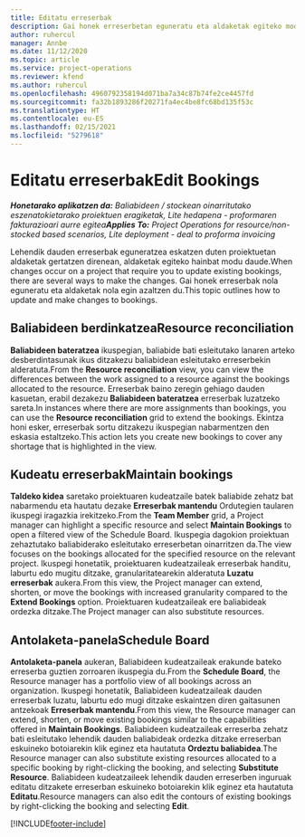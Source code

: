 ```yaml
---
title: Editatu erreserbak
description: Gai honek erreserbetan eguneratu eta aldaketak egiteko moduari buruzko informazioa eskaintzen du.
author: ruhercul
manager: Annbe
ms.date: 11/12/2020
ms.topic: article
ms.service: project-operations
ms.reviewer: kfend
ms.author: ruhercul
ms.openlocfilehash: 4960792358194d071ba7a34c87b74fe2ce4457fd
ms.sourcegitcommit: fa32b1893286f20271fa4ec4be8fc68bd135f53c
ms.translationtype: HT
ms.contentlocale: eu-ES
ms.lasthandoff: 02/15/2021
ms.locfileid: "5279618"
---
```

# <a name="edit-bookings"></a><span data-ttu-id="3a6d7-103">Editatu erreserbak</span><span class="sxs-lookup"><span data-stu-id="3a6d7-103">Edit Bookings</span></span>

<span data-ttu-id="3a6d7-104">_**Honetarako aplikatzen da:** Baliabideen / stockean oinarritutako eszenatokietarako proiektuen eragiketak, Lite hedapena - proformaren fakturazioari aurre egitea_</span><span class="sxs-lookup"><span data-stu-id="3a6d7-104">_**Applies To:** Project Operations for resource/non-stocked based scenarios, Lite deployment - deal to proforma invoicing_</span></span>


<span data-ttu-id="3a6d7-105">Lehendik dauden erreserbak eguneratzea eskatzen duten proiektuetan aldaketak gertatzen direnean, aldaketak egiteko hainbat modu daude.</span><span class="sxs-lookup"><span data-stu-id="3a6d7-105">When changes occur on a project that require you to update existing bookings, there are several ways to make the changes.</span></span> <span data-ttu-id="3a6d7-106">Gai honek erreserbak nola eguneratu eta aldaketak nola egin azaltzen du.</span><span class="sxs-lookup"><span data-stu-id="3a6d7-106">This topic outlines how to update and make changes to bookings.</span></span>

## <a name="resource-reconciliation"></a><span data-ttu-id="3a6d7-107">Baliabideen berdinkatzea</span><span class="sxs-lookup"><span data-stu-id="3a6d7-107">Resource reconciliation</span></span>

<span data-ttu-id="3a6d7-108">**Baliabideen bateratzea** ikuspegian, baliabide bati esleitutako lanaren arteko desberdintasunak ikus ditzakezu baliabidean esleitutako erreserbekin alderatuta.</span><span class="sxs-lookup"><span data-stu-id="3a6d7-108">From the **Resource reconciliation** view, you can view the differences between the work assigned to a resource against the bookings allocated to the resource.</span></span> <span data-ttu-id="3a6d7-109">Erreserbak baino zeregin gehiago dauden kasuetan, erabil dezakezu **Baliabideen bateratzea** erreserbak luzatzeko sareta.</span><span class="sxs-lookup"><span data-stu-id="3a6d7-109">In instances where there are more assignments than bookings, you can use the **Resource reconciliation** grid to extend the bookings.</span></span> <span data-ttu-id="3a6d7-110">Ekintza honi esker, erreserbak sortu ditzakezu ikuspegian nabarmentzen den eskasia estaltzeko.</span><span class="sxs-lookup"><span data-stu-id="3a6d7-110">This action lets you create new bookings to cover any shortage that is highlighted in the view.</span></span>

## <a name="maintain-bookings"></a><span data-ttu-id="3a6d7-111">Kudeatu erreserbak</span><span class="sxs-lookup"><span data-stu-id="3a6d7-111">Maintain bookings</span></span>

<span data-ttu-id="3a6d7-112">**Taldeko kidea** saretako proiektuaren kudeatzaile batek baliabide zehatz bat nabarmendu eta hautatu dezake **Erreserbak mantendu** Ordutegien taularen ikuspegi iragazkia irekitzeko.</span><span class="sxs-lookup"><span data-stu-id="3a6d7-112">From the **Team Member** grid, a Project manager can highlight a specific resource and select **Maintain Bookings** to open a filtered view of the Schedule Board.</span></span> <span data-ttu-id="3a6d7-113">Ikuspegia dagokion proiektuan zehaztutako baliabiderako esleitutako erreserbetan oinarritzen da.</span><span class="sxs-lookup"><span data-stu-id="3a6d7-113">The view focuses on the bookings allocated for the specified resource on the relevant project.</span></span> <span data-ttu-id="3a6d7-114">Ikuspegi honetatik, proiektuaren kudeatzaileak erreserbak handitu, laburtu edo mugitu ditzake, granularitatearekin alderatuta **Luzatu erreserbak** aukera.</span><span class="sxs-lookup"><span data-stu-id="3a6d7-114">From this view, the Project manager can extend, shorten, or move the bookings with increased granularity compared to the **Extend Bookings** option.</span></span> <span data-ttu-id="3a6d7-115">Proiektuaren kudeatzaileak ere baliabideak ordezka ditzake.</span><span class="sxs-lookup"><span data-stu-id="3a6d7-115">The Project manager can also substitute resources.</span></span>

## <a name="schedule-board"></a><span data-ttu-id="3a6d7-116">Antolaketa-panela</span><span class="sxs-lookup"><span data-stu-id="3a6d7-116">Schedule Board</span></span>

<span data-ttu-id="3a6d7-117">**Antolaketa-panela** aukeran, Baliabideen kudeatzaileak erakunde bateko erreserba guztien zorroaren ikuspegia du.</span><span class="sxs-lookup"><span data-stu-id="3a6d7-117">From the **Schedule Board**, the Resource manager has a portfolio view of all bookings across an organization.</span></span> <span data-ttu-id="3a6d7-118">Ikuspegi honetatik, Baliabideen kudeatzaileak dauden erreserbak luzatu, laburtu edo mugi ditzake eskaintzen diren gaitasunen antzekoak **Erreserbak mantendu**.</span><span class="sxs-lookup"><span data-stu-id="3a6d7-118">From this view, the Resource manager can extend, shorten, or move existing bookings similar to the capabilities offered in **Maintain Bookings**.</span></span> <span data-ttu-id="3a6d7-119">Baliabideen kudeatzaileak erreserba zehatz bati esleitutako lehendik dauden baliabideak ordezka ditzake erreserban eskuineko botoiarekin klik eginez eta hautatuta **Ordeztu baliabidea**.</span><span class="sxs-lookup"><span data-stu-id="3a6d7-119">The Resource manager can also substitute existing resources allocated to a specific booking by right-clicking the booking, and selecting **Substitute Resource**.</span></span> <span data-ttu-id="3a6d7-120">Baliabideen kudeatzaileek lehendik dauden erreserben inguruak editatu ditzakete erreserban eskuineko botoiarekin klik eginez eta hautatuta **Editatu**.</span><span class="sxs-lookup"><span data-stu-id="3a6d7-120">Resource managers can also edit the contours of existing bookings by right-clicking the booking and selecting **Edit**.</span></span>


[!INCLUDE[footer-include](../includes/footer-banner.md)]